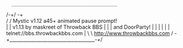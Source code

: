       ________________________________________
  /-+/                                     -+ \
 /  / Mystic v1.12 a45+ animated pause prompt! \
|  |    v1.13 by maskreet of Throwback BBS      |
|  |              and DoorParty!                |
|  |                                            |
|  |       telnet://bbs.throwbackbbs.com        |
 \  \       http://www.throwbackbbs.com        /
  \-+\_____________________________________-+_/

